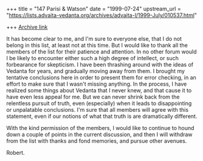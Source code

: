 +++
title = "147 Parisi & Watson"
date = "1999-07-24"
upstream_url = "https://lists.advaita-vedanta.org/archives/advaita-l/1999-July/010537.html"

+++
[Archive link](https://lists.advaita-vedanta.org/archives/advaita-l/1999-July/010537.html)

It has become clear to me, and I'm sure to everyone else, that I do not
belong in this list, at least not at this time. But I would like to thank
all the members of the list for their patience and attention. In no other
forum would I be likely to encounter either such a high degree of intellect,
or such forbearance for skepticism. I have been thrashing around with the
ideas of Vedanta for years, and gradually moving away from them. I brought
my tentative conclusions here in order to present them for error checking,
in an effort to make sure that I wasn't missing anything. In the process, I
have realized some things about Vedanta that I never knew, and that cause it
to have even less appeal for me. But we can never shrink back from the
relentless pursuit of truth, even (especially) when it leads to
disappointing or unpalatable conclusions. I'm sure that all members will
agree with this statement, even if our notions of what that truth is are
dramatically different.

With the kind permission of the members, I would like to continue to hound
down a couple of points in the current discussion, and then I will withdraw
from the list with thanks and fond memories, and pursue other avenues.

Robert.

